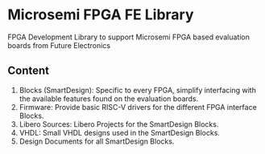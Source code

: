 # Microsemi FPGA FE Library

FPGA Development Library to support Microsemi FPGA based evaluation boards from Future Electronics

## Content

1. Blocks (SmartDesign): Specific to every FPGA, simplify interfacing with the available features found on the evaluation boards.
2. Firmware: Provide basic RISC-V drivers for the different FPGA interface Blocks.
3. Libero Sources: Libero Projects for the SmartDesign Blocks.
4. VHDL: Small VHDL designs used in the SmartDesign Blocks.
5. Design Documents for all SmartDesign Blocks.
